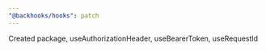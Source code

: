```yaml
---
"@backhooks/hooks": patch
---
```


Created package, useAuthorizationHeader, useBearerToken, useRequestId
